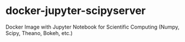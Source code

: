 # docker-jupyter-scipyserver
Docker Image with Jupyter Notebook for Scientific Computing (Numpy, Scipy, Theano, Bokeh, etc.)
